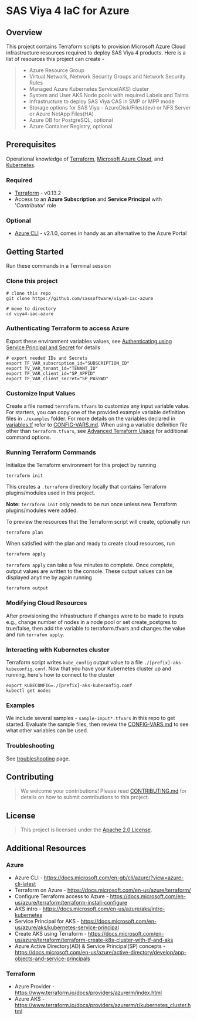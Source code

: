 # SAS Viya 4 IaC for Azure

## Overview

This project contains Terraform scripts to provision Microsoft Azure Cloud infrastructure resources required to deploy SAS Viya 4 products. Here is a list of resources this project can create -
  >* Azure Resource Group
  >* Virtual Network, Network Security Groups and Network Security Rules
  >* Managed Azure Kubernetes Service(AKS) cluster
  >* System and User AKS Node pools with required Labels and Taints
  >* Infrastructure to deploy SAS Viya CAS in SMP or MPP mode
  >* Storage options for SAS Viya -  AzureDisk/Files(dev) or NFS Server or Azure NetApp Files(HA)
  >* Azure DB for PostgreSQL, optional
  >* Azure Container Registry, optional

## Prerequisites

Operational knowledge of [Terraform](https://www.terraform.io/intro/index.html), [Microsoft Azure Cloud](https://azure.microsoft.com/), and [Kubernetes](https://kubernetes.io/docs/concepts/).

### Required
 * [Terraform](https://www.terraform.io/downloads.html) - v0.13.2
 * Access to an **Azure Subscription** and **Service Principal** with '*Contributor*' role

### Optional
 * [Azure CLI](https://docs.microsoft.com/en-us/cli/azure/install-azure-cli?view=azure-cli-latest) - v2.1.0, comes in handy as an alternative to the Azure Portal

## Getting Started

Run these commands in a Terminal session 

### Clone this project
```
# clone this repo 
git clone https://github.com/sassoftware/viya4-iac-azure

# move to directory
cd viya4-iac-azure
```

### Authenticating Terraform to access Azure
Export these environment variables values, see [Authenticating using Service Principal and Secret](./docs/user/TerraformAzureAuthentication.md) for details
```
# export needed IDs and Secrets
export TF_VAR_subscription_id="SUBSCRIPTION_ID"
export TV_VAR_tenant_id="TENANT_ID"
export TF_VAR_client_id="SP_APPID"
export TF_VAR_client_secret="SP_PASSWD"
```

### Customize Input Values
Create a file named `terraform.tfvars` to customize any input variable value. For starters, you can copy one of the provided example variable definition files in `./examples` folder. For more details on the variables declared in [variables.tf](variables.tf) refer to [CONFIG-VARS.md](docs/CONFIG-VARS.md).
When using a variable definition file other than `terraform.tfvars`, see [Advanced Terraform Usage](docs/user/AdvancedTerraformUsage.md) for additional command options.

### Running Terraform Commands

Initialize the Terraform environment for this project by running 
```
terraform init
```
This creates a `.terraform` directory locally that contains Terraform plugins/modules used in this project. 

**Note:** `terraform init` only needs to be run once unless new Terraform plugins/modules were added.

To preview the resources that the Terraform script will create, optionally run
```
terraform plan
```
When satisfied with the plan and ready to create cloud resources, run
```
terraform apply
```
`terraform apply` can take a few minutes to complete. Once complete, output values are written to the console. These output values can be displayed anytime by again running
```
terraform output
```

### Modifying Cloud Resources
After provisioning the infrastructure if changes were to be made to inputs e.g., change number of nodes in a node pool or set create_postgres to true/false, then add the variable to terraform.tfvars and changes the value and run `terrafom apply`.


### Interacting with Kubernetes cluster

Terraform script writes `kube_config` output value to a file `./[prefix]-aks-kubeconfig.conf`. Now that you have your Kubernetes cluster up and running, here's how to connect to the cluster

    export KUBECONFIG=./[prefix]-aks-kubeconfig.conf
    kubectl get nodes
    
### Examples

We include several samples - `sample-input*.tfvars` in this repo to get started. Evaluate the sample files, then review the [CONFIG-VARS.md](docs/CONFIG-VARS.md) to see what other variables can be used.

### Troubleshooting
See [troubleshooting](./docs/Troubleshooting.md) page.

## Contributing

> We welcome your contributions! Please read [CONTRIBUTING.md](CONTRIBUTING.md) for details on how to submit contributions to this project. 

## License

> This project is licensed under the [Apache 2.0 License](LICENSE).

## Additional Resources

### Azure
* Azure CLI - https://docs.microsoft.com/en-gb/cli/azure/?view=azure-cli-latest
* Terraform on Azure - https://docs.microsoft.com/en-us/azure/terraform/
* Configure Terraform access to Azure - https://docs.microsoft.com/en-us/azure/terraform/terraform-install-configure
* AKS intro - https://docs.microsoft.com/en-us/azure/aks/intro-kubernetes
* Service Principal for AKS - https://docs.microsoft.com/en-us/azure/aks/kubernetes-service-principal
* Create AKS using Terraform - https://docs.microsoft.com/en-us/azure/terraform/terraform-create-k8s-cluster-with-tf-and-aks
* Azure Active Directory(AD) & Service Principal(SP) concepts - https://docs.microsoft.com/en-us/azure/active-directory/develop/app-objects-and-service-principals
### Terraform 
* Azure Provider - https://www.terraform.io/docs/providers/azurerm/index.html
* Azure AKS - https://www.terraform.io/docs/providers/azurerm/r/kubernetes_cluster.html
